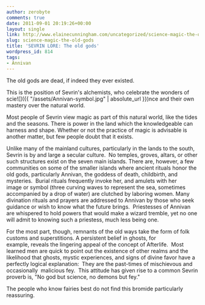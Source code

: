 ```yaml
---
author: zerobyte
comments: true
date: 2011-09-01 20:19:26+00:00
layout: single
link: http://www.elainecunningham.com/uncategorized/science-magic-the-old-gods/
slug: science-magic-the-old-gods
title: 'SEVRIN LORE: The old gods'
wordpress_id: 814
tags:
- Annivan
---
```


The old gods are dead, if indeed they ever existed.

This is the position of Sevrin's alchemists, who celebrate the wonders of scie![]({{ "/assets/Annivan-symbol.jpg" | absolute_url }})nce and their own mastery over the natural world.

Most people of Sevrin view magic as part of this natural world, like the tides and the seasons. There is power in the land which the knowledgeable can harness and shape. Whether or not the practice of magic is advisable is another matter, but few people doubt that it exists.

Unlike many of the mainland cultures, particularly in the lands to the south, Sevrin is by and large a secular culture.  No temples, groves, altars, or other such structures exist on the seven main islands. There are, however, a few communities on some of the smaller islands where ancient rituals honor the old gods, particularly Annivan, the goddess of death, childbirth, and mysteries.  Burial rituals frequently invoke her, and amulets with her image or symbol (three curving waves to represent the sea, sometimes accompanied by a drop of water) are clutched by laboring women. Many divination rituals and prayers are addressed to Annivan by those who seek guidance or wish to know what the future brings.  Priestesses of Annivan are whispered to hold powers that would make a wizard tremble, yet no one will admit to knowing such a priestess, much less being one.

For the most part, though, remnants of the old ways take the form of folk customs and superstitions. A persistent belief in ghosts, for example, reveals the lingering appeal of the concept of Afterlife.  Most learned men are quick to point out the existence of other realms and the likelihood that ghosts, mystic experiences, and signs of divine favor have a perfectly logical explanation:  They are the past-times of mischievous and occasionally  malicious fey.  This attitude has given rise to a common Sevrin proverb is, "No god but science, no demons but fey."

The people who know fairies best do not find this bromide particularly reassuring.
